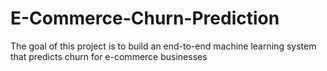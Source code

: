 # E-Commerce-Churn-Prediction
The goal of this project is to build an end-to-end machine learning system that predicts churn for e-commerce businesses
